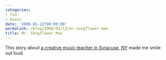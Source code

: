 ```yaml
---
categories:
- fun
- music
date: '2006-01-12T00:00:00'
permalink: /blog/2006/01/12/mr-songflower-man
title: Mr. Songflower Man
---
```



This story about [a creative music teacher in Syracuse, NY](http://www.npr.org/templates/story/story.php?storyId=5148079) made me smile out loud.
